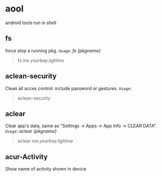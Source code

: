 aool
====

android tools run in shell

fs
---
force stop a running pkg.
`Usage`: *fs {pkgname}*
> fs *me.yourbay.lightme*


aclean-security
---
Clean all acces control: include password or gestures.
`Usage`: 
> aclean-security

aclear
---
Clear app's data, same as "Settings -> Apps -> App info -> CLEAR DATA".
`Usage`: *aclear {pkgname}*
> aclear *me.yourbay.lightme*

acur-Activity
---

Show name of activity shown in device


